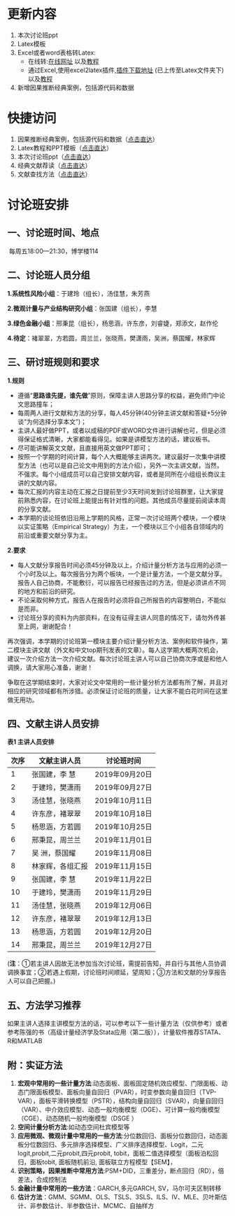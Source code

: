 # 更新内容

1. 本次讨论班ppt
2. Latex模板
3. Excel或者word表格转Latex:
   - 在线转:[在线网址](http://www.tablesgenerator.com/) 以及[教程](https://zhuanlan.zhihu.com/p/22576629)
   - 通过Excel,使用excel2latex插件,[插件下载地址](https://ctan.org/tex-archive/support/excel2latex/)  (已上传至Latex文件夹下)以及[教程](https://blog.csdn.net/Jiajikang_jjk/article/details/80788501)
4. 新增因果推断经典案例，包括源代码和数据

# 快捷访问

1. 因果推断经典案例，包括源代码和数据（[点击直达](https://github.com/xudonyan/Seminar/tree/2019-%E7%A7%8B%E5%AD%A3/%E5%9B%A0%E6%9E%9C%E6%8E%A8%E6%96%AD%E7%BB%8F%E5%85%B8%E6%A1%88%E4%BE%8B)）
2. Latex教程和PPT模板（[点击直达](https://github.com/xudonyan/Seminar/tree/2019-%E7%A7%8B%E5%AD%A3/Latex)）
3. 本次讨论班ppt（[点击直达](https://github.com/xudonyan/Seminar/tree/2019-%E7%A7%8B%E5%AD%A3/%E7%A0%94%E8%AE%A8%E7%8F%AD%E8%AE%B0%E5%BD%95)）
4. 经典文献荐读（[点击直达](https://github.com/xudonyan/Seminar/tree/2019-%E7%A7%8B%E5%AD%A3/%E7%BB%8F%E5%85%B8%E6%96%87%E7%8C%AE%E8%8D%90%E8%AF%BB)）
5. 文献查找方法（[点击直达](https://github.com/xudonyan/Seminar/tree/2019-%E7%A7%8B%E5%AD%A3/%E6%9F%A5%E6%89%BE%E6%96%87%E7%8C%AE%E6%8A%80%E5%B7%A7)）

# 讨论班安排

## **一、讨论班时间、地点**

​    每周五18:00—21:30，博学楼114

## **二、讨论班人员分组**

**1.系统性风险小组**：于建玲（组长），汤佳慧，朱芳燕

**2.微观计量与产业结构研究小组**：张国建（组长），李慧

**3.绿色金融小组**：邢秉昆（组长），杨思涵，许东彦，刘睿婕，郑添文，赵作伦

**4.待定**：褚翠翠，方若圆，周兰兰，张晓燕，樊潇雨，吴洲，蔡国耀，林家辉

## **三、研讨班规则和要求**

**1.规则**

- 遵循“**思路谁先提，谁先做**”原则，保障主讲人思路分享的权益，避免师门中论文思路撞车；
- 每周两人进行文献和方法的分享，每人45分钟(40分钟主讲文献和答疑+5分钟谈“为何选择分享本文”)；
- 主讲人最好做PPT，或者以成稿的PDF或WORD文件进行讲解也可，但是必须得保证格式清晰，大家都能看得见。如果是讲模型方法的话，建议板书。
- 尽可能讲解英文文献，且直接用英文做PPT即可；
- 按照一个学期的时间计算，每个人大概能够主讲两次。建议最好一次集中讲模型方法（也可以是自己论文中用到的方法介绍），另外一次主讲文献，当然，不强求。每个小组成员可以自己安排文献内容，或者是同所在小组组长商议主讲的文献内容。
- 每次汇报的内容主动在汇报之日提前至少3天时间发到讨论班群里，让大家提前熟悉内容，在讨论班上能提出有针对性的问题。其他成员尽量提前阅读本周的分享文献。
- 本学期的谈论班依旧沿用上学期的风格，正常一次讨论班两个模块，一个模块以实证策略（Empirical Strategy）为主，一个模块以三个小组各自领域内的前沿或重要文献分享为主。

**2.要求**

- 每人文献分享报告时间必须45分钟及以上，介绍计量分析方法与应用的必须一个小时及以上。每次报告分为两个板块，一个是计量方法，一个是文献分享。报告人自己协商，不能敷衍，可以报告已经报告过的方法，但是必须讲点不同的地方和前沿的研究。
- 不论采取何种方式，报告人在报告时必须将自己所报告的内容整明白，不能似是而非。
- 讨论班分享的资料为内部资料，在没有征得主讲人同意的情况下，请勿外传甚至上网，谢谢配合！

再次强调，本学期的讨论班第一模块主要介绍计量分析方法、案例和软件操作，第二模块主讲文献（外文和中文top期刊发表的文章）。每人这学期大概两次机会，建议一次介绍方法一次介绍文献。每次讨论班主讲人可以自己协商次序或是和他人调换，请大家用心准备，谢谢！

争取在这学期结束时，大家对论文中常用的一些计量分析方法都有所了解，并且对相应的研究领域都有所涉猎。必须保证讨论班的质量，让大家不能白花时间在这里做无用功。

## **四、文献主讲人员安排**

**表1  主讲人员安排**

| **次序** | **文献主讲人员** | **讨论班时间** |
| -------- | ---------------- | -------------- |
| 1        | 张国建，李  慧   | 2019年09月20日 |
| 2        | 于建玲，樊潇雨   | 2019年09月27日 |
| 3        | 汤佳慧，张晓燕   | 2019年10月11日 |
| 4        | 许东彦，褚翠翠   | 2019年10月18日 |
| 5        | 杨思涵，方若圆   | 2019年10月25日 |
| 6        | 邢秉昆，周兰兰   | 2019年11月01日 |
| 7        | 吴  洲，蔡国耀   | 2019年11月08日 |
| 8        | 林家辉，各组汇报 | 2019年11月15日 |
| 9        | 张国建，李  慧   | 2019年11月22日 |
| 10       | 于建玲，樊潇雨   | 2019年11月29日 |
| 11       | 汤佳慧，张晓燕   | 2019年12月06日 |
| 12       | 许东彦，褚翠翠   | 2019年12月13日 |
| 13       | 杨思涵，方若圆   | 2019年12月20日 |
| 14       | 邢秉昆，周兰兰   | 2019年12月27日 |

 (**注**：①若主讲人因故无法参加当次讨论班，需提前告知，并自行与其他人员协调调换事宜；②若遇上假期，讨论班时间顺延，望周知；③方法和文献的分享报告人可以自己把握。)

## **五、方法学习推荐**

如果主讲人选择主讲模型方法的话，可以参考以下一些计量方法（仅供参考）或者参考陈强的书（高级计量经济学及Stata应用（第二版）），计量软件推荐STATA、R和MATLAB

## **附：实证方法**

1.   **宏观中常用的一些计量方法**:动态面板、面板固定随机效应模型、门限面板、动态门限面板模型、面板向量自回归（PVAR），时变参数向量自回归（TVP-VAR），面板平滑转换模型（PSTR），结构向量自回归（SVAR），向量自回归（VAR）、中介效应模型、动态一般均衡模型（DGE）、可计算一般均衡模型（CGE）、动态随机一般均衡模型（DSGE ）
2. **空间计量分析方法**:如动态空间杜宾模型等
3. ​      **应用微观、微观计量中常用的一些方法**:分位数回归、面板分位数回归，动态面板分位数回归、多元排序选择模型、广义排序选择模型、Logit，二元logit,probit,二元probit,四元probit, tobit，面板二值选择模型（面板泊松回归，面板tobit, 面板随机前沿, 面板联立方程模型【SEM】，
4.   **识别策略，因果推断中常用方法**:PSM+DID，三重差分，断点回归（RD），倍差法，合成控制法
5. **金融计量中常用的一些方法**：GARCH,多元GARCH, SV，马尔可夫区制转移
6.   **估计方法**：GMM、SGMM、OLS、TSLS、3SLS、ILS、IV、MLE、贝叶斯估计、非参数估计、半参数估计、MCMC、自抽样方
